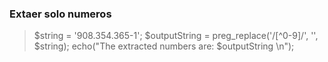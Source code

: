 ### Extaer solo numeros
>$string = '908.354.365-1';
>$outputString = preg_replace('/[^0-9]/', '', $string);
>echo("The extracted numbers are: $outputString \n");
